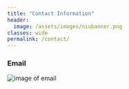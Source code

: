 ```yaml
---
title: "Contact Information"
header:
  image: /assets/images/niubanner.png
classes: wide
permalink: /contact/
---
```


### Email  
![image of email]({{site.baseurl}}/assets/images/email2024.jpeg)
